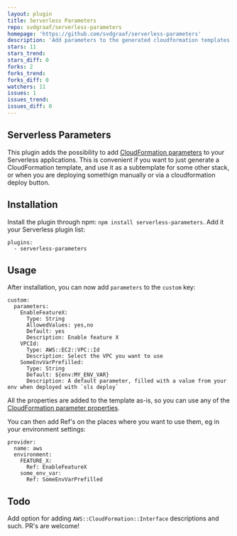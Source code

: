 ```yaml
---
layout: plugin
title: Serverless Parameters
repo: svdgraaf/serverless-parameters
homepage: 'https://github.com/svdgraaf/serverless-parameters'
description: 'Add parameters to the generated cloudformation templates'
stars: 11
stars_trend: 
stars_diff: 0
forks: 2
forks_trend: 
forks_diff: 0
watchers: 11
issues: 1
issues_trend: 
issues_diff: 0
---
```



Serverless Parameters
---------------------
This plugin adds the possibility to add [CloudFormation parameters](http://docs.aws.amazon.com/AWSCloudFormation/latest/UserGuide/parameters-section-structure.html) to your Serverless applications. This is convenient if you want to just generate a CloudFormation template, and use it as a subtemplate for some other stack, or when you are deploying somethign manually or via a cloudformation deploy button.

Installation
------------
Install the plugin through npm: `npm install serverless-parameters`. Add it your Serverless plugin list:

```
plugins:
  - serverless-parameters
```

Usage
-----

After installation, you can now add `parameters` to the `custom` key:

```
custom:
  parameters:
    EnableFeatureX:
      Type: String
      AllowedValues: yes,no
      Default: yes
      Description: Enable feature X
    VPCId:
      Type: AWS::EC2::VPC::Id
      Description: Select the VPC you want to use
    SomeEnvVarPrefilled:
      Type: String
      Default: ${env:MY_ENV_VAR}
      Description: A default parameter, filled with a value from your env when deployed with `sls deploy`
```

All the properties are added to the template as-is, so you can use any of the [CloudFormation parameter properties](http://docs.aws.amazon.com/AWSCloudFormation/latest/UserGuide/parameters-section-structure.html).

You can then add Ref's on the places where you want to use them, eg in your environment settings:
```
provider:
  name: aws
  environment:
    FEATURE_X:
      Ref: EnableFeatureX
    some_env_var:
      Ref: SomeEnvVarPrefilled
```

Todo
----

Add option for adding `AWS::CloudFormation::Interface` descriptions and such. PR's are welcome!

